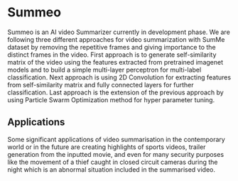 # Summeo
Summeo is an AI video Summarizer currently in development phase.
We are following three different approaches for video summarization with SumMe dataset by removing the repetitive frames and giving importance to the distinct frames in the video. First approach is to generate self-similarity matrix of the video using the features extracted from pretrained imagenet models and to build a simple multi-layer perceptron for multi-label classification. Next approach is using 2D Convolution for extracting features from self-similarity matrix and fully connected layers for further classification. Last approach is the extension of the previous approach by using Particle Swarm Optimization method for hyper parameter tuning.

## Applications
Some significant applications of video summarisation in the contemporary world or in the future are creating highlights of sports videos, trailer generation from the inputted movie, and even for many security purposes like the movement of a thief caught in closed circuit cameras during the night which is an abnormal situation included in the summarised video.
